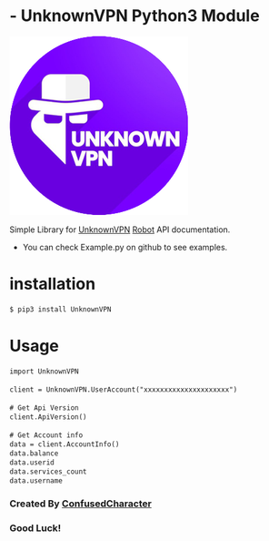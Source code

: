 # - UnknownVPN Python3 Module

![alt](https://raw.githubusercontent.com/ConfusedCharacter/UnknownVPN/main/pic.png)

Simple Library for [UnknownVPN](https://t.me/Unknown_Vpn) [Robot](https://t.me/Unknownvpnbot) API documentation.
* You can check Example.py on github to see examples.

# installation
```bash
$ pip3 install UnknownVPN
```

# Usage

```python3
import UnknownVPN

client = UnknownVPN.UserAccount("xxxxxxxxxxxxxxxxxxxxx")

# Get Api Version
client.ApiVersion()

# Get Account info 
data = client.AccountInfo()
data.balance
data.userid
data.services_count
data.username
```

### Created By [ConfusedCharacter](https://github.com/ConfusedCharacter)
### Good Luck!
